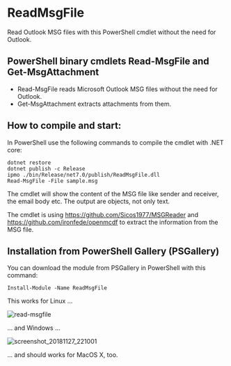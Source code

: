 # ReadMsgFile

Read Outlook MSG files with this PowerShell cmdlet without the need for Outlook.


PowerShell binary cmdlets Read-MsgFile and Get-MsgAttachment
------------------------------------------------------------

* Read-MsgFile reads Microsoft Outlook MSG files without the need for Outlook.
* Get-MsgAttachment extracts attachments from them.


How to compile and start:
-------------------------

In PowerShell use the following commands to compile the cmdlet with .NET core:

```
dotnet restore
dotnet publish -c Release
ipmo ./bin/Release/net7.0/publish/ReadMsgFile.dll
Read-MsgFile -File sample.msg 
```

The cmdlet will show the content of the MSG file like sender and receiver, the email body etc. The output are objects, not only text.

The cmdlet is using https://github.com/Sicos1977/MSGReader and https://github.com/ironfede/openmcdf to extract the information from the MSG file. 

Installation from PowerShell Gallery (PSGallery)
------------------------------------------------

You can download the module from PSGallery in PowerShell with this command:

```Install-Module -Name ReadMsgFile```

This works for Linux ...

![read-msgfile](https://user-images.githubusercontent.com/3180008/49112709-c68c5500-f293-11e8-839e-26b8df7b1248.png)

... and Windows ...

![screenshot_20181127_221001](https://user-images.githubusercontent.com/3180008/49111855-9a6fd480-f291-11e8-8899-b2b0ef9a53da.png)

... and should works for MacOS X, too.
